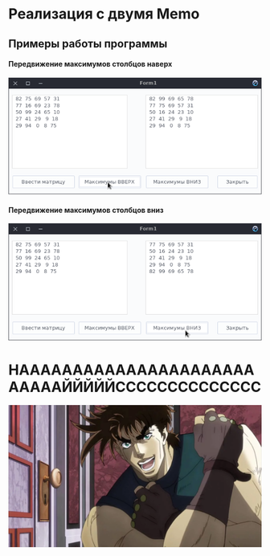 # Реализация с двумя Memo

## Примеры работы программы

#### Передвижение максимумов столбцов наверх
![Image alt](img/1.png)

#### Передвижение максимумов столбцов вниз
![Image alt](img/2.png)

# НАААААААААААААААААААААААААААЙЙЙЙЙСССССССССССССС
![Image alt](img/nice.webp)
